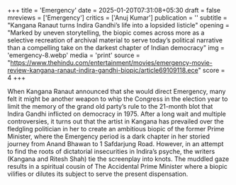+++
title = 'Emergency'
date = 2025-01-20T07:31:08+05:30
draft = false
mreviews = ['Emergency']
critics = ['Anuj Kumar']
publication = ''
subtitle = "Kangana Ranaut turns Indira Gandhi’s life into a lopsided listicle"
opening = "Marked by uneven storytelling, the biopic comes across more as a selective recreation of archival material to serve today’s political narrative than a compelling take on the darkest chapter of Indian democracy"
img = 'emergency-8.webp'
media = 'print'
source = "https://www.thehindu.com/entertainment/movies/emergency-movie-review-kangana-ranaut-indira-gandhi-biopic/article69109118.ece"
score = 4
+++

When Kangana Ranaut announced that she would direct Emergency, many felt it might be another weapon to whip the Congress in the election year to limit the memory of the grand old party’s rule to the 21-month blot that Indira Gandhi inflicted on democracy in 1975. After a long wait and multiple controversies, it turns out that the artist in Kangana has prevailed over the fledgling politician in her to create an ambitious biopic of the former Prime Minister, where the Emergency period is a dark chapter in her storied journey from Anand Bhawan to 1 Safdarjung Road. However, in an attempt to find the roots of dictatorial insecurities in Indira’s psyche, the writers (Kangana and Ritesh Shah) tie the screenplay into knots. The muddled gaze results in a spiritual cousin of The Accidental Prime Minister where a biopic vilifies or dilutes its subject to serve the present dispensation.
